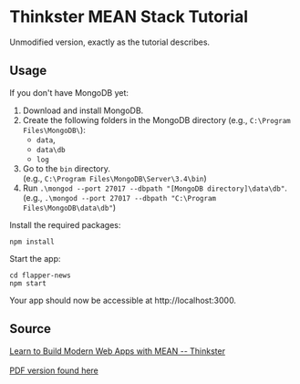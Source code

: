 # Thinkster MEAN Stack Tutorial

Unmodified version, exactly as the tutorial describes.

## Usage

If you don't have MongoDB yet:
1. Download and install MongoDB.
2. Create the following folders in the MongoDB directory (e.g., `C:\Program Files\MongoDB\`):
	* `data`,
	* `data\db`
	* `log`
3. Go to the `bin` directory.
<br />(e.g., `C:\Program Files\MongoDB\Server\3.4\bin`)
4. Run `.\mongod --port 27017 --dbpath "[MongoDB directory]\data\db"`.
<br />(e.g., `.\mongod --port 27017 --dbpath "C:\Program Files\MongoDB\data\db"`)

Install the required packages:

````
npm install
````

Start the app:

````
cd flapper-news
npm start
````

Your app should now be accessible at http://localhost:3000.

## Source
[Learn to Build Modern Web Apps with MEAN -- Thinkster](https://thinkster.io/tutorials/mean-stack)
<br />
<br />
[PDF version found here](https://www.academia.edu/11207426/AngularJS_Tutorial_Learn_to_Build_Modern_Web_Apps_with_MEAN_angulartutorial)